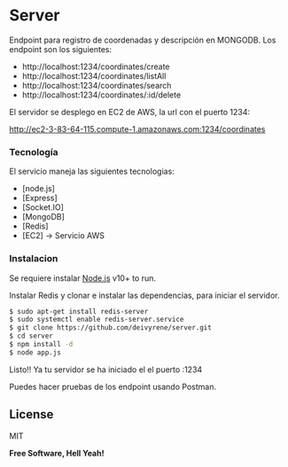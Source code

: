 # Server

Endpoint para registro de coordenadas y descripción en MONGODB. Los endpoint son los siguientes:

  - http://localhost:1234/coordinates/create
  - http://localhost:1234/coordinates/listAll
  - http://localhost:1234/coordinates/search
  - http://localhost:1234/coordinates/:id/delete

El servidor se desplego en EC2 de AWS, la url con el puerto 1234:

http://ec2-3-83-64-115.compute-1.amazonaws.com:1234/coordinates

### Tecnología 

El servicio maneja las siguientes tecnologias:

* [node.js]
* [Express]
* [Socket.IO]
* [MongoDB]
* [Redis]
* [EC2] -> Servicio AWS

### Instalacion

Se requiere instalar [Node.js](https://nodejs.org/) v10+ to run.

Instalar Redis y clonar e instalar las dependencias, para iniciar el servidor.

```sh
$ sudo apt-get install redis-server
$ sudo systemctl enable redis-server.service
$ git clone https://github.com/deivyrene/server.git
$ cd server
$ npm install -d
$ node app.js
```

Listo!! Ya tu servidor se ha iniciado el el puerto :1234

Puedes hacer pruebas de los endpoint usando Postman.

License
----

MIT


**Free Software, Hell Yeah!**


